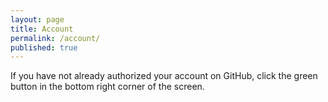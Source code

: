 ```yaml
---
layout: page
title: Account
permalink: /account/
published: true
---
```


If you have not already authorized your account on GitHub, click the green button in the bottom right corner of the screen.
